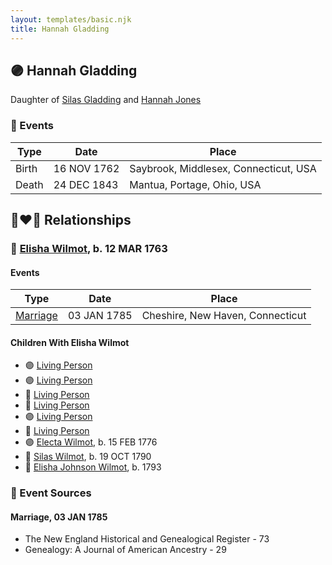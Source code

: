 ```yaml
---
layout: templates/basic.njk
title: Hannah Gladding
---
```

## 🟣 Hannah Gladding

Daughter of [Silas Gladding](/people/5/55129348) and [Hannah Jones](/people/3/3592220)

### 📆 Events

Type | Date | Place
------ | ------ | ------
Birth | 16 NOV 1762 | Saybrook, Middlesex, Connecticut, USA
Death | 24 DEC 1843 | Mantua, Portage, Ohio, USA

## 👩‍❤️‍👨 Relationships

### 🔵 [Elisha Wilmot](/people/2/21177328), b. 12 MAR 1763

#### Events

Type | Date | Place
------ | ------ | ------
[Marriage](#event-9427a634-b5dd-4b00-b6fc-e2f1cc543c52) | 03 JAN 1785 | Cheshire, New Haven, Connecticut
#### Children With Elisha Wilmot
* 🟣 [Living Person](/people/9/98438457)
* 🟣 [Living Person](/people/6/62537801)
* 🔵 [Living Person](/people/8/85964764)
* 🔵 [Living Person](/people/1/14986330)
* 🟣 [Living Person](/people/7/70258360)
* 🔵 [Living Person](/people/2/2148356)
* 🟣 [Electa Wilmot](/people/7/77370498), b. 15 FEB 1776
* 🔵 [Silas Wilmot](/people/4/49979698), b. 19 OCT 1790
* 🔵 [Elisha Johnson Wilmot](/people/5/57693706), b. 1793
### 📰 Event Sources

#### <a id="event-9427a634-b5dd-4b00-b6fc-e2f1cc543c52"></a> Marriage, 03 JAN 1785
* The New England Historical and Genealogical Register  - 73
* Genealogy: A Journal of American Ancestry  - 29

